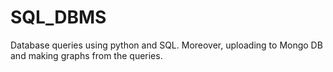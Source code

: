 # SQL_DBMS
Database queries using python and SQL. Moreover, uploading to Mongo DB and making graphs from the queries.
